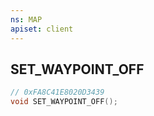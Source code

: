 ```yaml
---
ns: MAP
apiset: client
---
```

## SET_WAYPOINT_OFF

```c
// 0xFA8C41E8020D3439
void SET_WAYPOINT_OFF();
```





